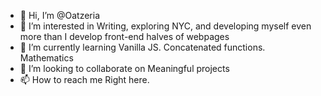 - 👋 Hi, I’m @Oatzeria
- 👀 I’m interested in Writing, exploring NYC, and developing myself even more than I develop front-end halves of webpages
- 🌱 I’m currently learning Vanilla JS. Concatenated functions. Mathematics
- 💞️ I’m looking to collaborate on Meaningful projects
- 📫 How to reach me Right here.

<!---
Oatzeria/Oatzeria is a ✨ special ✨ repository because its `README.md` (this file) appears on your GitHub profile.
You can click the Preview link to take a look at your changes.
--->
